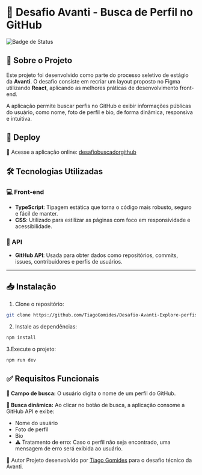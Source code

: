 # 🚀 Desafio Avanti - Busca de Perfil no GitHub

![Badge de Status](https://img.shields.io/badge/Status-Em_Desenvolvimento-orange)

## 📌 Sobre o Projeto

Este projeto foi desenvolvido como parte do processo seletivo de estágio da **Avanti**. O desafio consiste em recriar um layout proposto no Figma utilizando **React**, aplicando as melhores práticas de desenvolvimento front-end.

A aplicação permite buscar perfis no GitHub e exibir informações públicas do usuário, como nome, foto de perfil e bio, de forma dinâmica, responsiva e intuitiva.

## 🚀 Deploy
🔗 Acesse a aplicação online: [desafiobuscadorgithub](https://desafiobuscadorgithub.netlify.app/)

## 🛠 Tecnologias Utilizadas

### 💻 Front-end

- **TypeScript**: Tipagem estática que torna o código mais robusto, seguro e fácil de manter.
- **CSS**: Utilizado para estilizar as páginas com foco em responsividade e acessibilidade.

### 🔗 API

- **GitHub API**: Usada para obter dados como repositórios, commits, issues, contribuidores e perfis de usuários.

---

## 📥 Instalação

1. Clone o repositório:

```bash
git clone https://github.com/TiagoGomides/Desafio-Avanti-Explore-perfis-do-GitHub-com-um-buscador-interativo.git
```

2. Instale as dependências:
```bash
npm install
```

3.Execute o projeto:
```bash
npm run dev
```

## ✅ Requisitos Funcionais
**🔎 Campo de busca:** O usuário digita o nome de um perfil do GitHub.

**🔄 Busca dinâmica:** Ao clicar no botão de busca, a aplicação consome a GitHub API e exibe:

- Nome do usuário
- Foto de perfil
- Bio
- ⚠️ Tratamento de erro: Caso o perfil não seja encontrado, uma mensagem de erro será exibida ao usuário.


🧠 Autor
Projeto desenvolvido por [Tiago Gomides](https://www.linkedin.com/in/gomides-tiago/) para o desafio técnico da Avanti.
